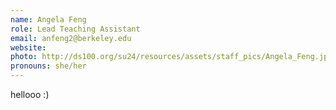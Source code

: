 ```yaml
---
name: Angela Feng
role: Lead Teaching Assistant
email: anfeng2@berkeley.edu
website: 
photo: http://ds100.org/su24/resources/assets/staff_pics/Angela_Feng.jpg
pronouns: she/her
---
```

hellooo :)
